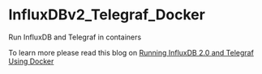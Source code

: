 # InfluxDBv2_Telegraf_Docker
 Run InfluxDB and Telegraf in containers

 To learn more please read this blog on [Running InfluxDB 2.0 and Telegraf Using Docker](https://www.influxdata.com/blog/running-influxdb-2-0-and-telegraf-using-docker/)
